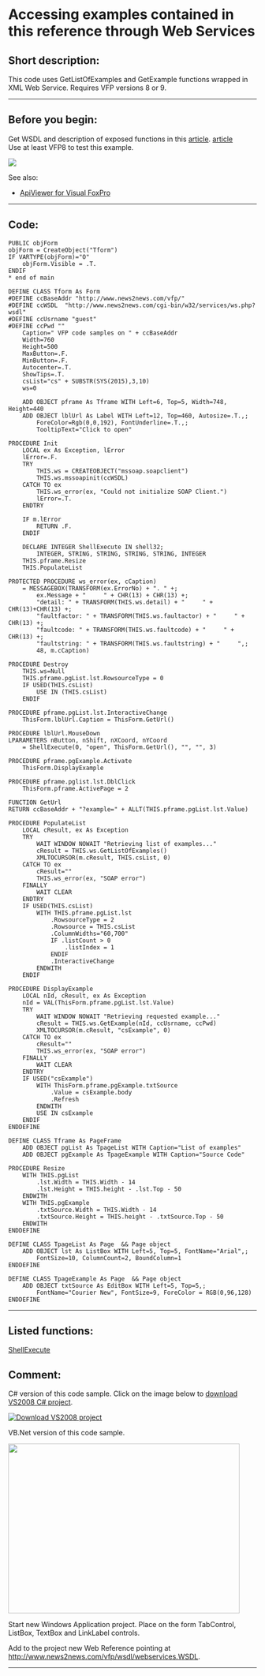 
# Accessing examples contained in this reference through Web Services

## Short description:
This code uses GetListOfExamples  and GetExample  functions wrapped in XML Web Service. Requires VFP versions 8 or 9.   
***  


## Before you begin:
Get WSDL and description of exposed functions in this <a href="http://www.news2news.com/vfp/?article=5">article</a>. [article](sample_000.md)  
Use at least VFP8 to test this example.  

![](../http://www.news2news.com/vfp/images/rmt_shell.png)  

See also:

* [ApiViewer for Visual FoxPro](sample_000.md)  

  
***  


## Code:
```foxpro  
PUBLIC objForm
objForm = CreateObject("Tform")
IF VARTYPE(objForm)="O"
	objForm.Visible = .T.
ENDIF
* end of main

DEFINE CLASS Tform As Form
#DEFINE ccBaseAddr "http://www.news2news.com/vfp/"
#DEFINE ccWSDL  "http://www.news2news.com/cgi-bin/w32/services/ws.php?wsdl"
#DEFINE ccUsrname "guest"
#DEFINE ccPwd ""
	Caption=" VFP code samples on " + ccBaseAddr
	Width=760
	Height=500
	MaxButton=.F.
	MinButton=.F.
	Autocenter=.T.
	ShowTips=.T.
	csList="cs" + SUBSTR(SYS(2015),3,10)
	ws=0
	
	ADD OBJECT pframe As Tframe WITH Left=6, Top=5, Width=748, Height=440
	ADD OBJECT lblUrl As Label WITH Left=12, Top=460, Autosize=.T.,;
		ForeColor=Rgb(0,0,192), FontUnderline=.T.,;
		TooltipText="Click to open"

PROCEDURE Init
	LOCAL ex As Exception, lError
	lError=.F.
	TRY
		THIS.ws = CREATEOBJECT("mssoap.soapclient")
		THIS.ws.mssoapinit(ccWSDL)
	CATCH TO ex
		THIS.ws_error(ex, "Could not initialize SOAP Client.")
		lError=.T.
	ENDTRY
	
	IF m.lError
		RETURN .F.
	ENDIF
	
	DECLARE INTEGER ShellExecute IN shell32;
    	INTEGER, STRING, STRING, STRING, STRING, INTEGER
	THIS.pframe.Resize
	THIS.PopulateList

PROTECTED PROCEDURE ws_error(ex, cCaption)
	= MESSAGEBOX(TRANSFORM(ex.ErrorNo) + ". " +;
		ex.Message + "     " + CHR(13) + CHR(13) +;
		"detail: " + TRANSFORM(THIS.ws.detail) + "     " + CHR(13)+CHR(13) +;
		"faultfactor: " + TRANSFORM(THIS.ws.faultactor) + "     " + CHR(13) +;
		"faultcode: " + TRANSFORM(THIS.ws.faultcode) + "     " + CHR(13) +;
		"faultstring: " + TRANSFORM(THIS.ws.faultstring) + "     ",;
		48, m.cCaption)

PROCEDURE Destroy
	THIS.ws=Null
	THIS.pframe.pgList.lst.RowsourceType = 0
	IF USED(THIS.csList)
		USE IN (THIS.csList)
	ENDIF

PROCEDURE pframe.pgList.lst.InteractiveChange
	ThisForm.lblUrl.Caption = ThisForm.GetUrl()

PROCEDURE lblUrl.MouseDown
LPARAMETERS nButton, nShift, nXCoord, nYCoord
	= ShellExecute(0, "open", ThisForm.GetUrl(), "", "", 3)

PROCEDURE pframe.pgExample.Activate
	ThisForm.DisplayExample

PROCEDURE pframe.pglist.lst.DblClick
	ThisForm.pframe.ActivePage = 2

FUNCTION GetUrl
RETURN ccBaseAddr + "?example=" + ALLT(THIS.pframe.pgList.lst.Value)

PROCEDURE PopulateList
	LOCAL cResult, ex As Exception
	TRY
		WAIT WINDOW NOWAIT "Retrieving list of examples..."
		cResult = THIS.ws.GetListOfExamples()
		XMLTOCURSOR(m.cResult, THIS.csList, 0)
	CATCH TO ex
		cResult=""
		THIS.ws_error(ex, "SOAP error")
	FINALLY
		WAIT CLEAR
	ENDTRY
	IF USED(THIS.csList)
		WITH THIS.pframe.pgList.lst
			.RowsourceType = 2
			.Rowsource = THIS.csList
			.ColumnWidths="60,700"
			IF .listCount > 0
				.listIndex = 1
			ENDIF
			.InteractiveChange
		ENDWITH
	ENDIF

PROCEDURE DisplayExample
	LOCAL nId, cResult, ex As Exception
	nId = VAL(ThisForm.pframe.pgList.lst.Value)
	TRY
		WAIT WINDOW NOWAIT "Retrieving requested example..."
		cResult = THIS.ws.GetExample(nId, ccUsrname, ccPwd)
		XMLTOCURSOR(m.cResult, "csExample", 0)
	CATCH TO ex
		cResult=""
		THIS.ws_error(ex, "SOAP error")
	FINALLY
		WAIT CLEAR
	ENDTRY
	IF USED("csExample")
		WITH ThisForm.pframe.pgExample.txtSource
			.Value = csExample.body
			.Refresh
		ENDWITH
		USE IN csExample
	ENDIF
ENDDEFINE

DEFINE CLASS Tframe As PageFrame
	ADD OBJECT pgList As TpageList WITH Caption="List of examples"
	ADD OBJECT pgExample As TpageExample WITH Caption="Source Code"

PROCEDURE Resize
	WITH THIS.pgList
		.lst.Width = THIS.Width - 14
		.lst.Height = THIS.height - .lst.Top - 50
	ENDWITH
	WITH THIS.pgExample
		.txtSource.Width = THIS.Width - 14
		.txtSource.Height = THIS.height - .txtSource.Top - 50
	ENDWITH
ENDDEFINE

DEFINE CLASS TpageList As Page  && Page object
	ADD OBJECT lst As ListBox WITH Left=5, Top=5, FontName="Arial",;
		FontSize=10, ColumnCount=2, BoundColumn=1
ENDDEFINE

DEFINE CLASS TpageExample As Page  && Page object
	ADD OBJECT txtSource As EditBox WITH Left=5, Top=5,;
		FontName="Courier New", FontSize=9, ForeColor = RGB(0,96,128)
ENDDEFINE  
```  
***  


## Listed functions:
[ShellExecute](../libraries/shell32/ShellExecute.md)  

## Comment:
C# version of this code sample. Click on the image below to <a href="http://www.news2news.com/vfp/downloads/Win32_ExampleViewer_VS2008_prj.zip">download VS2008 C# project</a>.  
  
<a href="http://www.news2news.com/vfp/downloads/Win32_ExampleViewer_VS2008_prj.zip"><img src=images/rmt_shell_cs.png border=0 alt="Download VS2008 project"></a>  
  
VB.Net version of this code sample.  
  
<img src=images/rmt_shell_vb.png width=469 height=344>  
  
Start new Windows Application project. Place on the form TabControl, ListBox, TextBox and LinkLabel controls.  
  
Add to the project new Web Reference pointing at <a href="http://www.news2news.com/vfp/wsdl/webservices.WSDL">http://www.news2news.com/vfp/wsdl/webservices.WSDL</a>.   
  
***  

